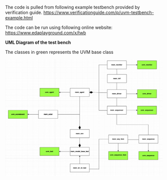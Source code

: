 The code is pulled from following example testbench provided by verification guide.
https://www.verificationguide.com/p/uvm-testbench-example.html

The code can be run using following online website:
https://www.edaplayground.com/x/twb

**UML Diagram of the test bench**

The classes in green represents the UVM base class

![alt text](https://github.com/ams2378/CSCI_5448/blob/master/presentation/code/UML_diagram.png?raw=true)

